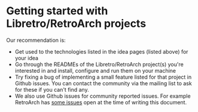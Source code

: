 # Getting started with Libretro/RetroArch projects

Our recommendation is:

* Get used to the technologies listed in the idea pages (listed above) for your idea
* Go through the READMEs of the Libretro/RetroArch project(s) you're interested in and install, configure and run them on your machine
* Try fixing a bug of implementing a small feature listed for that project in Github issues. You can contact the community via the mailing list to ask for these if you can't find any.
* We also use Github issues for community reported issues. For example RetroArch has [some issues](https://github.com/libretro/RetroArch/issues) open at the time of writing this document.
